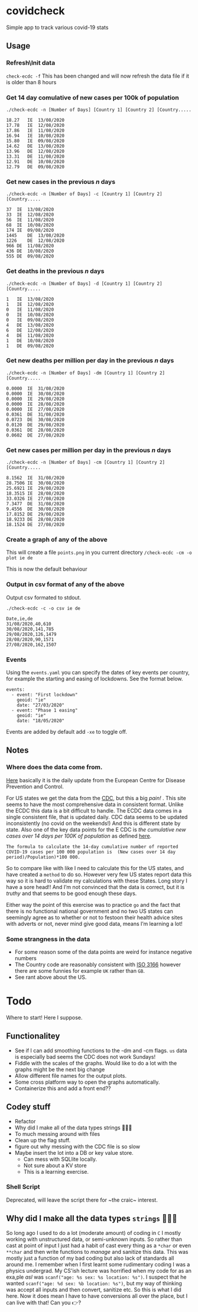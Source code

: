 # covidcheck

Simple app to track various covid-19 stats 

## Usage 

### Refresh\Init data 

`check-ecdc -f`
This has been changed and will now refresh the data file if it is older than 8 hours


### Get 14 day comulative of new cases per 100k of population

`./check-ecdc -n [Number of Days] [Country 1] [Country 2] [Country.....`

```
18.27	IE	13/08/2020
17.78	IE	12/08/2020
17.86	IE	11/08/2020
16.94	IE	10/08/2020
15.80	IE	09/08/2020
14.62	DE	13/08/2020
13.96	DE	12/08/2020
13.31	DE	11/08/2020
12.91	DE	10/08/2020
12.79	DE	09/08/2020
```

### Get new cases in the previous _n_ days  


`./check-ecdc -n [Number of Days] -c [Country 1] [Country 2] [Country.....`

```
37	IE	13/08/2020
33	IE	12/08/2020
56	IE	11/08/2020
68	IE	10/08/2020
174	IE	09/08/2020
1445	DE	13/08/2020
1226	DE	12/08/2020
966	DE	11/08/2020
436	DE	10/08/2020
555	DE	09/08/2020
```

### Get deaths in the previous _n_ days  

`./check-ecdc -n [Number of Days] -d [Country 1] [Country 2] [Country.....`


```
1	IE	13/08/2020
1	IE	12/08/2020
0	IE	11/08/2020
0	IE	10/08/2020
0	IE	09/08/2020
4	DE	13/08/2020
6	DE	12/08/2020
4	DE	11/08/2020
1	DE	10/08/2020
1	DE	09/08/2020
```

### Get new deaths per million per day in the previous _n_ days  

`./check-ecdc -n [Number of Days] -dm [Country 1] [Country 2] [Country.....`

```
0.0000	IE	31/08/2020
0.0000	IE	30/08/2020
0.0000	IE	29/08/2020
0.0000	IE	28/08/2020
0.0000	IE	27/08/2020
0.0361	DE	31/08/2020
0.0723	DE	30/08/2020
0.0120	DE	29/08/2020
0.0361	DE	28/08/2020
0.0602	DE	27/08/2020
```

### Get new cases per million per day in the previous _n_ days  

`./check-ecdc -n [Number of Days] -cm [Country 1] [Country 2] [Country.....`

```
8.1562	IE	31/08/2020
28.7506	IE	30/08/2020
25.6921	IE	29/08/2020
18.3515	IE	28/08/2020
33.0326	IE	27/08/2020
7.3477	DE	31/08/2020
9.4556	DE	30/08/2020
17.8152	DE	29/08/2020
18.9233	DE	28/08/2020
18.1524	DE	27/08/2020
```

### Create a graph of any of the above

This will create a file `points.png` in you current directory
`/check-ecdc -cm -o plot ie de`

This is now the default behaviour


### Output in csv format of any of the above

Output csv formated to stdout.

`./check-ecdc -c -o csv ie de`

```
Date,ie,de
31/08/2020,40,610
30/08/2020,141,785
29/08/2020,126,1479
28/08/2020,90,1571
27/08/2020,162,1507
```

### Events 
Using the `events.yaml` you can specify the dates of key events per country, for example the starting and easing of lockdowns. See the format below. 

```
events:
  - event: "First lockdown"
    geoid: "ie"
    date: "27/03/2020"
  - event: "Phase 1 easing"
    geoid: "ie"
    date: "18/05/2020"
```

Events are added by default add `-xe` to toggle off. 

## Notes 

### Where does the data come from. 

[Here](https://www.ecdc.europa.eu/en/publications-data/download-todays-data-geographic-distribution-covid-19-cases-worldwide) basically it is the daily update from the European Centre for Disease Prevention and Control.

For US states we get the data from the [CDC](https://data.cdc.gov/api/views/9mfq-cb36/rows.csv?accessType=DOWNLOAD), but this a big *pain!* . This site seems to have the most comprehensive data in consistent format. Unlike the ECDC this data is a bit difficult to handle. The ECDC data comes in a single consistent file, that is updated daily. CDC data seems to be updated inconsistently (no covid on the weekends!) And this is different state by state. Also one of the key data points for the E CDC is _the cumulative new cases over 14 days per 100K of population_ as defined [here](https://www.ecdc.europa.eu/en/publications-data/download-todays-data-geographic-distribution-covid-19-cases-worldwide). 

```
The formula to calculate the 14-day cumulative number of reported COVID-19 cases per 100 000 population is  (New cases over 14 day period)/Population)*100 000.
```

So to compare like with like I need to calculate this for the US states, and have created a `method` to do so.  However very few US states report data this way so it is hard to validate my calculations with these States. Long story I have a sore head!! And I’m not convinced that the data is correct, but it is _truthy_ and that seems to be good enough these days.  

Either way the point of this exercise was to practice `go` and the fact that there is no functional national government and no two US states can seemingly agree as to whether or not to festoon their health advice sites with adverts or not, never mind give good data, means I’m learning a lot! 

### Some strangness in the data 

* For some reason some of the data points are weird for instance negative numbers 
* The Country code are reasonably consistent with [ISO 3166](https://www.iban.com/country-codes) however there are some funnies for example `UK` rather than `GB`.
* See rant above about the US.


# Todo

Where to start! Here I suppose.
## Functionalitey 
  * See if I can add smoothing functions to the -dm and -cm flags. `us` data is especially bad seems the CDC does not work Sundays! 
  * Fiddle with the scales of the graphs. Would like to do a lot with the graphs might be the next big change
  * Allow different file names for the output plots.
  * Some cross platform way to open the graphs automatically.
  * Containerize this and add a front end?? 

## Codey stuff
  * Refactor 
  * Why did I make all of the data types strings 🤦🏽‍♀️
  * To much messing around with files 
  * Clean up the flag stuff. 
  * figure out why messing with the CDC file is so slow 
  * Maybe insert the lot into a DB or key value store.  
    - Can mess with SQLlite locally. 
    - Not sure about a KV store 
    - This is a learning exercise.


### Shell Script
Deprecated, will leave the script there for ~the craic~ interest.

## Why did I make all the data types `strings` 🤦🏽‍♀️
So long ago I used to do a lot (moderate amount) of coding in `C` I mostly working with unstructured data, or semi-unknown inputs. So rather than cast at point of input I just had a habit of cast every thing as a `*char` or even `**char` and then write functions to _manage_ and sanitize this data. This was mostly just a function of my bad coding but also lack of standards all around me. I remember when I first learnt some rudimentary coding I was a physics undergrad. My CS'ish lecture was horrified when my code for as an exa,ple _asl_ was `scanf("age: %s sex: %s location: %s")`. I suspect that he wanted  `scanf("age: %d sex: %b location: %s")`, but my way of thinking was accept all inputs and then convert, sanitize etc. So this is what I did here. Now it does mean I have to have conversions all over the place, but I can live with that! Can you 👉?  

